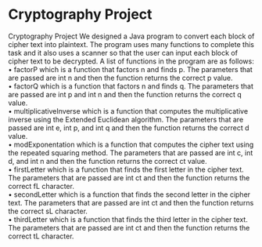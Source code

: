 # Cryptography Project
Cryptography Project
We designed a Java program to convert each block of cipher text into plaintext. The program uses many functions to complete this task and it also uses a scanner so that the user can input each block of cipher text to be decrypted. A list of functions in the program are as follows:<br> 
  •	factorP which is a function that factors n and finds p. The parameters that are passed are int n and then the function returns the correct p value.<br> 
  •	factorQ which is a function that factors n and finds q. The parameters that are passed are int p and int n and then the function returns the correct q value.<br> 
  •	multiplicativeInverse which is a function that computes the multiplicative inverse using the Extended Euclidean algorithm. The parameters that are passed are int e, int p, and int q and then the function returns the correct d value.<br> 
  •	modExponentation which is a function that computes the cipher text using the repeated squaring method. The parameters that are passed are int c, int d, and int n and then the function returns the correct ct value.<br> 
  •	firstLetter which is a function that finds the first letter in the cipher text. The parameters that are passed are int ct and then the function returns the correct fL character.<br> 
  •	secondLetter which is a function that finds the second letter in the cipher text. The parameters that are passed are int ct and then the function returns the correct sL character.<br> 
  •	thirdLetter which is a function that finds the third letter in the cipher text. The parameters that are passed are int ct and then the function returns the correct tL character.<br> 

